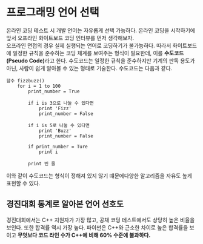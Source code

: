 <h1>프로그래밍 언어 선택</h1>

<p>온라인 코딩 테스트 시 개발 언어는 자유롭게 선택 가능하다. 온라인 코딩을 시작하기에 앞서 오프라인 화이트보드 코딩 인터뷰를 먼저 생각해보자.<br>오프라인 면접의 경우 실제 실행되는 언어로 코딩하기가 불가능하다. 따라서 화이트보드에 일정한 규칙을 준수하는 코딩 체계를 보여주는 형식이 필요한데, 이를 <strong>수도코드 (Pseudo Code)</strong>라고 한다. 수도코드는 일정한 규칙을 준수하지만 기계의 판독 용도가 아닌, 사람이 쉽게 알아볼 수 있는 형태로 기술한다. 수도코드는 다음과 같다.

```
함수 fizzbuzz()
    for i = 1 to 100
        print_number = True
        
        if i is 3으로 나눌 수 있다면
            print 'Fizz'
            print_number = False
        
        if i is 5로 나눌 수 있다면
            print 'Buzz'
            print_number = False
        
        if print_number = Ture
            print i
        
        print 빈 줄        
```
이와 같이 수도코드는 형식이 정해져 있지 않기 떄문에다양한 알고리즘을 자유도 높게 표현할 수 있다.</p>

<h2>경진대회 통계로 알아본 언어 선호도</h2>
<p>경진대회에서는 C++ 지원자가 가장 많고, 공채 코딩 테스트에서도 상당히 높은 비율을 보인다. 또한 합격률 역시 가장 높다. 파이썬은 C++와 근소한 차이로 높은 합격률을 보이고 <strong>무엇보다 코드 라인 수가 C++에 비해 60% 수준에 불과하다.</strong></p>